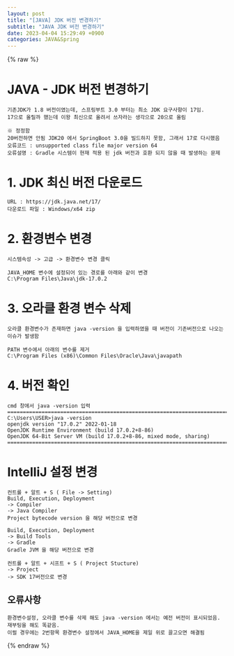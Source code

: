 ```yaml
---  
layout: post  
title: "[JAVA] JDK 버전 변경하기"  
subtitle: "JAVA JDK 버전 변경하기"  
date: 2023-04-04 15:29:49 +0900  
categories: JAVA&Spring  
---  
```

{% raw %}  
# JAVA - JDK 버전 변경하기  
	기존JDK가 1.8 버전이였는데, 스프링부트 3.0 부터는 최소 JDK 요구사항이 17임.  
	17으로 올릴까 했는데 이왕 최신으로 올려서 쓰자라는 생각으로 20으로 올림  
  
	※ 정정함  
	20버전하면 안됨 JDK20 에서 SpringBoot 3.0을 빌드하지 못함, 그래서 17로 다시했음  
	오류코드 : unsupported class file major version 64  
	오류설명 : Gradle 시스템이 현재 적용 된 jdk 버전과 호환 되지 않을 때 발생하는 문제  
  
# 1. JDK 최신 버전 다운로드  
	URL : https://jdk.java.net/17/  
	다운로드 파일 : Windows/x64 zip  
  
# 2. 환경변수 변경  
	시스템속성 -> 고급 -> 환경변수 변경 클릭  
  
	JAVA_HOME 변수에 설정되어 있는 경로를 아래와 같이 변경  
	C:\Program Files\Java\jdk-17.0.2  
  
# 3. 오라클 환경 변수 삭제  
	오라클 환경변수가 존재하면 java -version 을 입력하였을 때 버전이 기존버전으로 나오는 이슈가 발생함  
  
	PATH 변수에서 아래의 변수를 제거  
	C:\Program Files (x86)\Common Files\Oracle\Java\javapath  
  
# 4. 버전 확인  
	cmd 창에서 java -version 입력  
	=================================================================================================================  
	C:\Users\USER>java -version  
	openjdk version "17.0.2" 2022-01-18  
	OpenJDK Runtime Environment (build 17.0.2+8-86)  
	OpenJDK 64-Bit Server VM (build 17.0.2+8-86, mixed mode, sharing)  
	=================================================================================================================  
  
# IntelliJ 설정 변경  
  
	컨트롤 + 알트 + S ( File -> Setting)  
	Build, Execution, Deployment  
	-> Compiler  
	-> Java Compiler  
	Project bytecode version 을 해당 버전으로 변경  
  
	Build, Execution, Deployment  
	-> Build Tools  
	-> Gradle  
	Gradle JVM 을 해당 버전으로 변경  
  
	컨트롤 + 알트 + 시프트 + S ( Project Stucture)  
	-> Project  
	-> SDK 17버전으로 변경  
  
## 오류사항  
	환경변수설정, 오라클 변수를 삭제 해도 java -version 에서는 예전 버전이 표시되었음.  
	재부팅을 해도 똑같음.  
	이럴 경우에는 2번항목 환경변수 설정에서 JAVA_HOME을 제일 위로 끌고오면 해결됨  
{% endraw %}